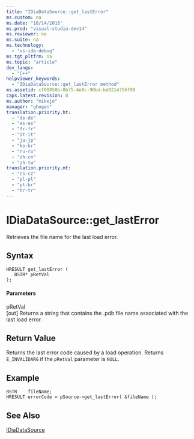 ```yaml
---
title: "IDiaDataSource::get_lastError"
ms.custom: na
ms.date: "10/14/2016"
ms.prod: "visual-studio-dev14"
ms.reviewer: na
ms.suite: na
ms.technology: 
  - "vs-ide-debug"
ms.tgt_pltfrm: na
ms.topic: "article"
dev_langs: 
  - "C++"
helpviewer_keywords: 
  - "IDiaDataSource::get_lastError method"
ms.assetid: cf08850b-8b75-4e8c-90bd-bd0214756f99
caps.latest.revision: 8
ms.author: "mikejo"
manager: "ghogen"
translation.priority.ht: 
  - "de-de"
  - "es-es"
  - "fr-fr"
  - "it-it"
  - "ja-jp"
  - "ko-kr"
  - "ru-ru"
  - "zh-cn"
  - "zh-tw"
translation.priority.mt: 
  - "cs-cz"
  - "pl-pl"
  - "pt-br"
  - "tr-tr"
---
```

# IDiaDataSource::get_lastError
Retrieves the file name for the last load error.  
  
## Syntax  
  
```cpp#  
HRESULT get_lastError (  
   BSTR* pRetVal  
);  
```  
  
#### Parameters  
 pRetVal  
 [out] Returns a string that contains the .pdb file name associated with the last load error.  
  
## Return Value  
 Returns the last error code caused by a load operation. Returns `E_INVALIDARG` if the `pRetVal` parameter is `NULL`.  
  
## Example  
  
```cpp#  
BSTR    fileName;  
HRESULT errorCode = pSource->get_lastError( &fileName );  
```  
  
## See Also  
 [IDiaDataSource](../debugger/idiadatasource.md)